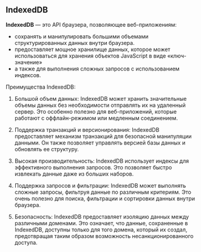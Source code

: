<h2>IndexedDB</h2>  
  
**IndexedDB** — это API браузера, позволяющее веб-приложениям:  
  
 - сохранять и манипулировать большими объемами структурированных данных внутри браузера.
 - предоставляет мощное хранилище данных, которое может использоваться для хранения объектов JavaScript в виде «ключ-значение»
 - а также для выполнения сложных запросов с использованием индексов.
  
Преимущества IndexedDB:

1. Большой объем данных: IndexedDB может хранить значительные объемы данных без необходимости отправлять их на удаленный сервер. Это особенно полезно для веб-приложений, которые работают с оффлайн-режимом или медленным соединением.

2. Поддержка транзакций и версионирования: IndexedDB предоставляет механизм транзакций для безопасной манипуляции данными. Он также позволяет управлять версией базы данных и обновлять ее структуру.

3. Высокая производительность: IndexedDB использует индексы для эффективного выполнения запросов. Это позволяет быстро извлекать данные даже из больших наборов.

4. Поддержка запросов и фильтрации: IndexedDB может выполнять сложные запросы, фильтруя данные по различным критериям. Это очень полезно для поиска, фильтрации и сортировки данных внутри браузера.  

5. Безопасность: IndexedDB предоставляет изоляцию данных между различными доменами. Это означает, что данные, сохраненные в IndexedDB, доступны только для того домена, который их создал, предотвращая таким образом возможность несанкционированного доступа.

